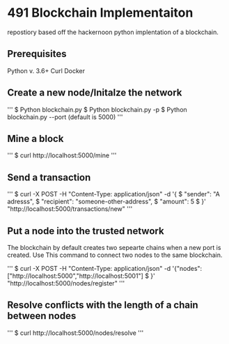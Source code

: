 # 491 Blockchain Implementaiton 
repostiory based off the hackernoon python implentation of a blockchain.


## Prerequisites
Python v. 3.6+
Curl 
Docker 


## Create a new node/Initalze the network 
'''
$ Python blockchain.py 
$ Python blockchain.py -p
$ Python blockchain.py --port (default is 5000)
'''

## Mine a block
'''
$ curl http://localhost:5000/mine
'''

## Send a transaction 
'''
$ curl -X POST -H "Content-Type: application/json" -d '{
$ "sender": "A adresss",
$ "recipient": "someone-other-address",
$ "amount": 5
$ }' "http://localhost:5000/transactions/new"
'''

## Put a node into the trusted network 

The blockchain by default creates two sepearte chains when a new port is created.
Use This command to connect two nodes to the same blockchain. 

'''
$ curl -X POST -H "Content-Type: application/json" -d '{"nodes": ["http://localhost:5000","http://localhost:5001"]
$ }' "http://localhost:5000/nodes/register"
'''  

## Resolve conflicts with the length of a chain between nodes
'''
$ curl http://localhost:5000/nodes/resolve
'''
